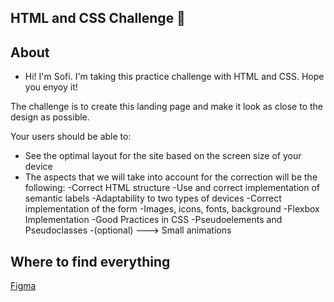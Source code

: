 ## HTML and CSS Challenge 🧷

## About 

- Hi! I'm Sofi. I'm taking this practice challenge with HTML and CSS. Hope you enyoy it!

The challenge is to create this landing page and make it look as close to the design as possible.

Your users should be able to:

- See the optimal layout for the site based on the screen size of your device
- The aspects that we will take into account for the correction will be the following:
         -Correct HTML structure
         -Use and correct implementation of semantic labels
         -Adaptability to two types of devices
         -Correct implementation of the form
         -Images, icons, fonts, background
         -Flexbox Implementation
         -Good Practices in CSS
         -Pseudoelements and Pseudoclasses
         -(optional) ---> Small animations

## Where to find everything

[Figma](https://www.figma.com/file/3PSyK3KYcmvbwK2OVFjFWm/Nico-Digital?node-id=4%3A2)


